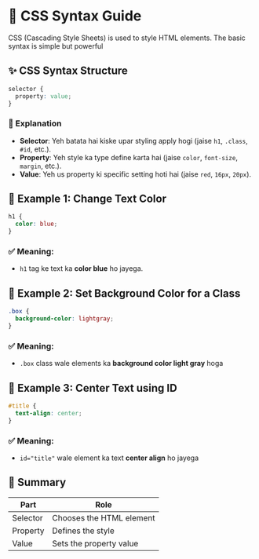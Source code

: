 
# 🌟 CSS Syntax Guide

CSS (Cascading Style Sheets) is used to style HTML elements. The basic syntax is simple but powerful

## ✨ CSS Syntax Structure

```css
selector {
  property: value;
}
````

### 📌 Explanation

* **Selector**: Yeh batata hai kiske upar styling apply hogi (jaise `h1`, `.class`, `#id`, etc.).
* **Property**: Yeh style ka type define karta hai (jaise `color`, `font-size`, `margin`, etc.).
* **Value**: Yeh us property ki specific setting hoti hai (jaise `red`, `16px`, `20px`).


## 🎯 Example 1: Change Text Color

```css
h1 {
  color: blue;
}
```

### ✅ Meaning:

* `h1` tag ke text ka **color blue** ho jayega.



## 🎯 Example 2: Set Background Color for a Class

```css
.box {
  background-color: lightgray;
}
```

### ✅ Meaning:

* `.box` class wale elements ka **background color light gray** hoga



## 🎯 Example 3: Center Text using ID

```css
#title {
  text-align: center;
}
```

### ✅ Meaning:

* `id="title"` wale element ka text **center align** ho jayega

## 📘 Summary

| Part     | Role                     |
| -------- | ------------------------ |
| Selector | Chooses the HTML element |
| Property | Defines the style        |
| Value    | Sets the property value  |
